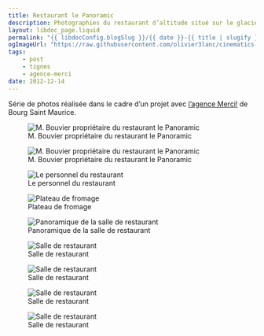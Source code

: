 ```yaml
---
title: Restaurant le Panoramic
description: Photographies du restaurant d’altitude situé sur le glacier de Tignes
layout: libdoc_page.liquid
permalink: "{{ libdocConfig.blogSlug }}/{{ date }}-{{ title | slugify }}/index.html"
ogImageUrl: "https://raw.githubusercontent.com/olivier3lanc/cinematics-resources/refs/heads/master/restaurant-le-panoramic-salle-img9606-CkHii5AV6v-__1400__.webp"
tags:
    - post
    - tignes
    - agence-merci
date: 2012-12-14
---
```

Série de photos réalisée dans le cadre d’un projet avec [l’agence Merci!](https://wearemerci.com/) de Bourg Saint Maurice.

<figure class="long-shadow">
    <img src="/sources/blog/2012_12_14_PANORAMIC/restaurant-le-panoramic-m-bouvier-IMG_9665.jpg"
        alt="M. Bouvier propriétaire du restaurant le Panoramic">
    <figcaption>
        M. Bouvier propriétaire du restaurant le Panoramic
    </figcaption>
</figure>

<figure class="long-shadow">
    <img src="/sources/blog/2012_12_14_PANORAMIC/restaurant-le-panoramic-m-bouvier-IMG_9675.jpg"
        alt="M. Bouvier propriétaire du restaurant le Panoramic">
    <figcaption>
        M. Bouvier propriétaire du restaurant le Panoramic
    </figcaption>
</figure>

<figure class="wide long-shadow">
    <img src="/sources/blog/2012_12_14_PANORAMIC/restaurant-le-panoramic-personnel-IMG_9654.jpg"
        alt="Le personnel du restaurant">
    <figcaption>
        Le personnel du restaurant
    </figcaption>
</figure>

<figure class="wide long-shadow">
    <img src="/sources/blog/2012_12_14_PANORAMIC/restaurant-le-panoramic-plateau-fromages-IMG_9523.jpg"
        alt="Plateau de fromage">
    <figcaption>
        Plateau de fromage
    </figcaption>
</figure>

<figure class="wide long-shadow">
    <img src="/sources/blog/2012_12_14_PANORAMIC/restaurant-le-panoramic-salle-IMG_9434_IMG_9447-12-images.jpg"
        alt="Panoramique de la salle de restaurant">
    <figcaption>
        Panoramique de la salle de restaurant
    </figcaption>
</figure>

<figure class="wide long-shadow">
    <img src="/sources/blog/2012_12_14_PANORAMIC/restaurant-le-panoramic-salle-IMG_9452.jpg"
        alt="Salle de restaurant">
    <figcaption>
        Salle de restaurant
    </figcaption>
</figure>

<figure class="wide long-shadow">
    <img src="/sources/blog/2012_12_14_PANORAMIC/restaurant-le-panoramic-salle-IMG_9563.jpg"
        alt="Salle de restaurant">
    <figcaption>
        Salle de restaurant
    </figcaption>
</figure>

<figure class="wide long-shadow">
    <img src="/sources/blog/2012_12_14_PANORAMIC/restaurant-le-panoramic-salle-IMG_9603.jpg"
        alt="Salle de restaurant">
    <figcaption>
        Salle de restaurant
    </figcaption>
</figure>

<figure class="wide long-shadow">
    <img src="/sources/blog/2012_12_14_PANORAMIC/restaurant-le-panoramic-salle-IMG_9606.jpg"
        alt="Salle de restaurant">
    <figcaption>
        Salle de restaurant
    </figcaption>
</figure>